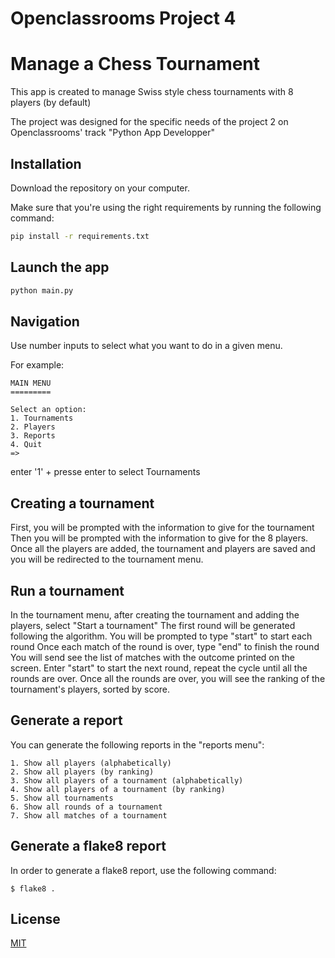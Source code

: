 # Openclassrooms Project 4
# Manage a Chess Tournament

This app is created to manage Swiss style chess tournaments with 8 players (by default)

The project was designed for the specific needs of the project 2 on Openclassrooms' track "Python App Developper"

## Installation

Download the repository on your computer.

Make sure that you're using the right requirements by running the following command:

```bash
pip install -r requirements.txt
```

## Launch the app

```bash
python main.py
```

## Navigation

Use number inputs to select what you want to do in a given menu.

For example:
```
MAIN MENU
=========

Select an option:
1. Tournaments
2. Players
3. Reports
4. Quit
=>
```
enter '1' + presse enter to select Tournaments

## Creating a tournament

First, you will be prompted with the information to give for the tournament
Then you will be prompted with the information to give for the 8 players.
Once all the players are added, the tournament and players are saved and you
will be redirected to the tournament menu.

## Run a tournament

In the tournament menu, after creating the tournament and adding the players,
select "Start a tournament"
The first round will be generated following the algorithm.
You will be prompted to type "start" to start each round
Once each match of the round is over, type "end" to finish the round
You will send see the list of matches with the outcome printed on the screen.
Enter "start" to start the next round, repeat the cycle until all the rounds are
over.
Once all the rounds are over, you will see the ranking of the tournament's
players, sorted by score.

## Generate a report

You can generate the following reports in the "reports menu":

```
1. Show all players (alphabetically)
2. Show all players (by ranking)
3. Show all players of a tournament (alphabetically)
4. Show all players of a tournament (by ranking)
5. Show all tournaments
6. Show all rounds of a tournament
7. Show all matches of a tournament
```

## Generate a flake8 report

In order to generate a flake8 report, use the following command:

```
$ flake8 .

```

## License
[MIT](https://choosealicense.com/licenses/mit/)
